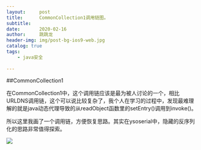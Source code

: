 ```yaml
---
layout:     post
title:      CommonCollection1调用链图。
subtitle:   
date:       2020-02-16
author:     跳跳龙
header-img: img/post-bg-ios9-web.jpg
catalog: true
tags:
    - java安全
            
---
```


##CommonCollection1

在CommonCollection1中，这个调用链应该是最为被人讨论的一个，相比URLDNS调用链，这个可以说比较复杂了，我个人在学习的过程中，发现最难理解的就是java动态代理导致的从readObject函数里的setEntry()调用到invoke()。

所以这里我画了一个调用链，方便恢复思路。其实在ysoserial中，隐藏的反序列化的思路非常值得探索。

![](http://tiaotiaolong2.cn-bj.ufileos.com/blog30-01.jpg)



